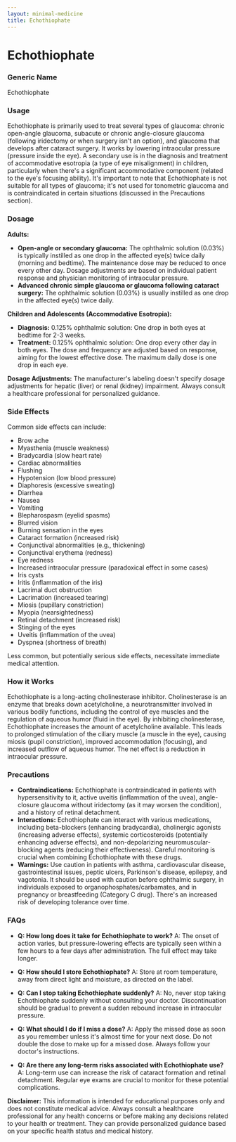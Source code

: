 ```yaml
---
layout: minimal-medicine
title: Echothiophate
---
```


# Echothiophate
### Generic Name
Echothiophate

### Usage
Echothiophate is primarily used to treat several types of glaucoma: chronic open-angle glaucoma, subacute or chronic angle-closure glaucoma (following iridectomy or when surgery isn't an option), and glaucoma that develops after cataract surgery.  It works by lowering intraocular pressure (pressure inside the eye).  A secondary use is in the diagnosis and treatment of accommodative esotropia (a type of eye misalignment) in children, particularly when there's a significant accommodative component (related to the eye's focusing ability).  It's important to note that Echothiophate is not suitable for all types of glaucoma; it's not used for tonometric glaucoma and is contraindicated in certain situations (discussed in the Precautions section).

### Dosage

**Adults:**

* **Open-angle or secondary glaucoma:**  The ophthalmic solution (0.03%) is typically instilled as one drop in the affected eye(s) twice daily (morning and bedtime). The maintenance dose may be reduced to once every other day.  Dosage adjustments are based on individual patient response and physician monitoring of intraocular pressure.
* **Advanced chronic simple glaucoma or glaucoma following cataract surgery:** The ophthalmic solution (0.03%) is usually instilled as one drop in the affected eye(s) twice daily.


**Children and Adolescents (Accommodative Esotropia):**

* **Diagnosis:** 0.125% ophthalmic solution: One drop in both eyes at bedtime for 2-3 weeks.
* **Treatment:** 0.125% ophthalmic solution: One drop every other day in both eyes. The dose and frequency are adjusted based on response, aiming for the lowest effective dose.  The maximum daily dose is one drop in each eye.

**Dosage Adjustments:**  The manufacturer's labeling doesn't specify dosage adjustments for hepatic (liver) or renal (kidney) impairment.  Always consult a healthcare professional for personalized guidance.

### Side Effects

Common side effects can include:

* Brow ache
* Myasthenia (muscle weakness)
* Bradycardia (slow heart rate)
* Cardiac abnormalities
* Flushing
* Hypotension (low blood pressure)
* Diaphoresis (excessive sweating)
* Diarrhea
* Nausea
* Vomiting
* Blepharospasm (eyelid spasms)
* Blurred vision
* Burning sensation in the eyes
* Cataract formation (increased risk)
* Conjunctival abnormalities (e.g., thickening)
* Conjunctival erythema (redness)
* Eye redness
* Increased intraocular pressure (paradoxical effect in some cases)
* Iris cysts
* Iritis (inflammation of the iris)
* Lacrimal duct obstruction
* Lacrimation (increased tearing)
* Miosis (pupillary constriction)
* Myopia (nearsightedness)
* Retinal detachment (increased risk)
* Stinging of the eyes
* Uveitis (inflammation of the uvea)
* Dyspnea (shortness of breath)


Less common, but potentially serious side effects, necessitate immediate medical attention.


### How it Works

Echothiophate is a long-acting cholinesterase inhibitor. Cholinesterase is an enzyme that breaks down acetylcholine, a neurotransmitter involved in various bodily functions, including the control of eye muscles and the regulation of aqueous humor (fluid in the eye). By inhibiting cholinesterase, Echothiophate increases the amount of acetylcholine available. This leads to prolonged stimulation of the ciliary muscle (a muscle in the eye), causing miosis (pupil constriction), improved accommodation (focusing), and increased outflow of aqueous humor. The net effect is a reduction in intraocular pressure.


### Precautions

* **Contraindications:** Echothiophate is contraindicated in patients with hypersensitivity to it, active uveitis (inflammation of the uvea), angle-closure glaucoma without iridectomy (as it may worsen the condition), and a history of retinal detachment.
* **Interactions:**  Echothiophate can interact with various medications, including beta-blockers (enhancing bradycardia), cholinergic agonists (increasing adverse effects), systemic corticosteroids (potentially enhancing adverse effects), and non-depolarizing neuromuscular-blocking agents (reducing their effectiveness). Careful monitoring is crucial when combining Echothiophate with these drugs.
* **Warnings:** Use caution in patients with asthma, cardiovascular disease, gastrointestinal issues, peptic ulcers, Parkinson's disease, epilepsy, and vagotonia.  It should be used with caution before ophthalmic surgery, in individuals exposed to organophosphates/carbamates, and in pregnancy or breastfeeding (Category C drug).  There's an increased risk of developing tolerance over time.

### FAQs

* **Q: How long does it take for Echothiophate to work?** A: The onset of action varies, but pressure-lowering effects are typically seen within a few hours to a few days after administration. The full effect may take longer.

* **Q: How should I store Echothiophate?** A: Store at room temperature, away from direct light and moisture, as directed on the label.

* **Q: Can I stop taking Echothiophate suddenly?** A: No, never stop taking Echothiophate suddenly without consulting your doctor.  Discontinuation should be gradual to prevent a sudden rebound increase in intraocular pressure.

* **Q: What should I do if I miss a dose?** A: Apply the missed dose as soon as you remember unless it's almost time for your next dose. Do not double the dose to make up for a missed dose.  Always follow your doctor's instructions.

* **Q:  Are there any long-term risks associated with Echothiophate use?** A: Long-term use can increase the risk of cataract formation and retinal detachment. Regular eye exams are crucial to monitor for these potential complications.


**Disclaimer:** This information is intended for educational purposes only and does not constitute medical advice.  Always consult a healthcare professional for any health concerns or before making any decisions related to your health or treatment.  They can provide personalized guidance based on your specific health status and medical history.
